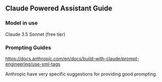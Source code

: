## Claude Powered Assistant Guide

### Model in use

Claude 3.5 Sonnet (free tier) 


### Prompting Guides

https://docs.anthropic.com/en/docs/build-with-claude/prompt-engineering/use-xml-tags

Anthropic have very specific suggestions for providing good prompting.